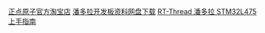 [正点原子官方淘宝店](https://detail.tmall.com/item.htm?id=609759187128&scene=taobao_shop&skuId=4973865625147&spm=a1z10.1-b-s.w5003-24489347595.18.6a2160a1f2RCFq)
[潘多拉开发板资料网盘下载](http://www.openedv.com/docs/boards/iot/zdyz_panduola.html)
[RT-Thread 潘多拉 STM32L475 上手指南](https://www.rt-thread.org/document/site/#/rt-thread-version/rt-thread-standard/tutorial/quick-start/iot_board/quick-start)